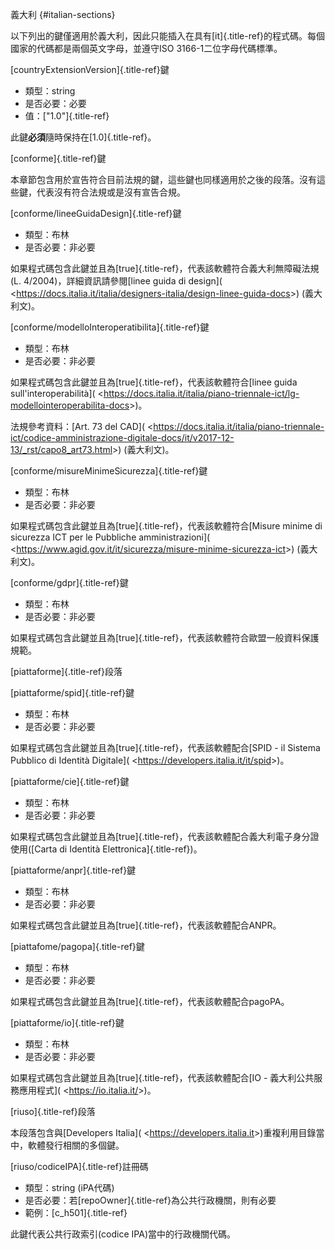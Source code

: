 義大利 {#italian-sections}

以下列出的鍵僅適用於義大利，因此只能插入在具有[it]{.title-ref}的程式碼。每個國家的代碼都是兩個英文字母，並遵守ISO
3166-1二位字母代碼標準。

[countryExtensionVersion]{.title-ref}鍵

- 類型：string
- 是否必要：必要
- 值：["1.0"]{.title-ref}

此鍵**必須**隨時保持在[1.0]{.title-ref}。

[conforme]{.title-ref}鍵

本章節包含用於宣告符合目前法規的鍵，這些鍵也同樣適用於之後的段落。沒有這些鍵，代表沒有符合法規或是沒有宣告合規。

[conforme/lineeGuidaDesign]{.title-ref}鍵

- 類型：布林
- 是否必要：非必要

如果程式碼包含此鍵並且為[true]{.title-ref}，代表該軟體符合義大利無障礙法規(L. 4/2004)，詳細資訊請參閱[linee guida di
design]( <<https://docs.italia.it/italia/designers-italia/design-linee-guida-docs>>)
(義大利文)。

[conforme/modelloInteroperatibilita]{.title-ref}鍵

- 類型：布林
- 是否必要：非必要

如果程式碼包含此鍵並且為[true]{.title-ref}，代表該軟體符合[linee guida sull'interoperabilità]( <<https://docs.italia.it/italia/piano-triennale-ict/lg-modellointeroperabilita-docs>>)。

法規參考資料：[Art. 73 del CAD]( <<https://docs.italia.it/italia/piano-triennale-ict/codice-amministrazione-digitale-docs/it/v2017-12-13/_rst/capo8_art73.html>>)
(義大利文)。

[conforme/misureMinimeSicurezza]{.title-ref}鍵

- 類型：布林
- 是否必要：非必要

如果程式碼包含此鍵並且為[true]{.title-ref}，代表該軟體符合[Misure minime di sicurezza ICT per le
Pubbliche amministrazioni]( <<https://www.agid.gov.it/it/sicurezza/misure-minime-sicurezza-ict>>)
(義大利文)。

[conforme/gdpr]{.title-ref}鍵

- 類型：布林
- 是否必要：非必要

如果程式碼包含此鍵並且為[true]{.title-ref}，代表該軟體符合歐盟一般資料保護規範。

[piattaforme]{.title-ref}段落

[piattaforme/spid]{.title-ref}鍵

- 類型：布林
- 是否必要：非必要

如果程式碼包含此鍵並且為[true]{.title-ref}，代表該軟體配合[SPID - il Sistema Pubblico di Identità
Digitale]( <<https://developers.italia.it/it/spid>>)。

[piattaforme/cie]{.title-ref}鍵

- 類型：布林
- 是否必要：非必要

如果程式碼包含此鍵並且為[true]{.title-ref}，代表該軟體配合義大利電子身分證使用([Carta di Identità
Elettronica]{.title-ref})。

[piattaforme/anpr]{.title-ref}鍵

- 類型：布林
- 是否必要：非必要

如果程式碼包含此鍵並且為[true]{.title-ref}，代表該軟體配合ANPR。

[piattafome/pagopa]{.title-ref}鍵

- 類型：布林
- 是否必要：非必要

如果程式碼包含此鍵並且為[true]{.title-ref}，代表該軟體配合pagoPA。

[piattaforme/io]{.title-ref}鍵

- 類型：布林
- 是否必要：非必要

如果程式碼包含此鍵並且為[true]{.title-ref}，代表該軟體配合[IO - 義大利公共服務應用程式]( <<https://io.italia.it/>>)。

[riuso]{.title-ref}段落

本段落包含與[Developers Italia]( <<https://developers.italia.it>>)重複利用目錄當中，軟體發行相關的多個鍵。

[riuso/codiceIPA]{.title-ref}註冊碼

- 類型：string (iPA代碼)
- 是否必要：若[repoOwner]{.title-ref}為公共行政機關，則有必要
- 範例：[c_h501]{.title-ref}

此鍵代表公共行政索引(codice IPA)當中的行政機關代碼。
